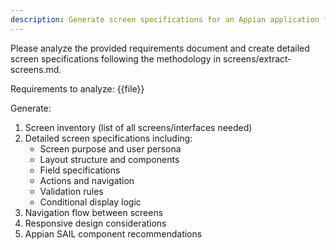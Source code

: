 ```yaml
---
description: Generate screen specifications for an Appian application from requirements
---
```


Please analyze the provided requirements document and create detailed screen specifications following the methodology in screens/extract-screens.md.

Requirements to analyze:
{{file}}

Generate:
1. Screen inventory (list of all screens/interfaces needed)
2. Detailed screen specifications including:
   - Screen purpose and user persona
   - Layout structure and components
   - Field specifications
   - Actions and navigation
   - Validation rules
   - Conditional display logic
3. Navigation flow between screens
4. Responsive design considerations
5. Appian SAIL component recommendations
